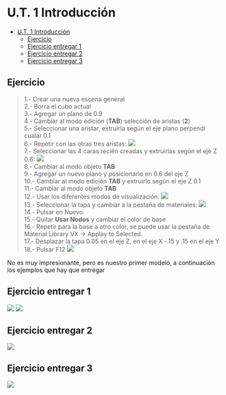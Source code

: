 # U.T. 1 Introducción
- [U.T. 1 Introducción](#ut-1-introducción)
  - [Ejercicio](#ejercicio)
  - [Ejercicio entregar 1](#ejercicio-entregar-1)
  - [Ejercicio entregar 2](#ejercicio-entregar-2)
  - [Ejercicio entregar 3](#ejercicio-entregar-3)
## Ejercicio
>1.- Crear una nueva escena general<br>
2.- Borra el cubo actual<br>
3.- Agregar un plano de 0.9<br>
4.- Cambiar al modo edición (**TAB**) selección de aristas (**2**)<br>
5.- Seleccionar una aristar, extruirla según el eje plano perpendi cualar 0.1<br>
6.- Repetir con las otras tres aristas: ![](ut_01_042.png)<br>
7.- Seleccionar las 4 caras recién creadas y extruirlas según el eje Z 0.6: ![](ut_01_043.png)<br>
8.- Cambiar al modo objeto **TAB**<br>
9.- Agregar un nuevo plano y posicionarlo en 0.6 del eje Z<br>
10.- Cambiar al modo edición **TAB** y extruirlo según el eje Z 0.1<br>
11.- Cambiar al modo objeto **TAB**<br>
12.- Usar los diferentes modos de visualización: ![](ut_01_044.png)<br>
13.- Seleccionar la tapa y cambiar a la pestaña de materiales: 
![](ut_01_045.png)<br>
14.- Pulsar en Nuevo.<br>
15.- Quitar **Usar Nodos** y cambiar el color de base<br>
16.- Repetir para la base a otro color, se puede usar la pestaña de Material Library VX -> Applay to Selected.<br>
17.- Desplazar la tapa 0.05 en el eje Z, en el eje X -.15 y .15 en el eje Y<br>
18.- Pulsar F12
![](ut_01_046.png)

No es muy impresionante, pero es nuestro primer modelo, a continuación los ejemplos que hay que entregar

## Ejercicio entregar 1
![](ut_01_047.png)
![](ut_01_048.png)

## Ejercicio entregar 2
![](ut_01_049.png)

## Ejercicio entregar 3
![](ut_01_050.png)